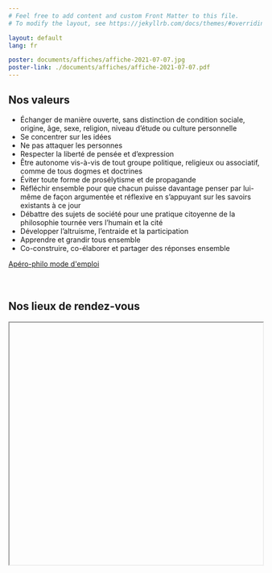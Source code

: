 ```yaml
---
# Feel free to add content and custom Front Matter to this file.
# To modify the layout, see https://jekyllrb.com/docs/themes/#overriding-theme-defaults

layout: default
lang: fr

poster: documents/affiches/affiche-2021-07-07.jpg
poster-link: ./documents/affiches/affiche-2021-07-07.pdf
---
```


<div id="values" style="">
    <h2>
        Nos valeurs
    </h2>
    <ul>
        <li>Échanger de manière ouverte, sans distinction de condition sociale, origine, âge, sexe, religion, niveau d’étude ou culture personnelle</li>
        <li>Se concentrer sur les idées</li>
        <li>Ne pas attaquer les personnes</li>
        <li>Respecter la liberté de pensée et d’expression </li>
        <li>Être autonome vis-à-vis de tout groupe politique, religieux ou associatif, comme de tous dogmes et doctrines</li>
        <li>Éviter toute forme de prosélytisme et de propagande</li>
        <li>Réfléchir ensemble pour que chacun puisse davantage penser par lui-même de façon argumentée et réflexive en s’appuyant sur les savoirs existants à ce jour</li>
        <li>Débattre des sujets de société pour une pratique citoyenne de la philosophie tournée vers l’humain et la cité</li>
        <li>Développer l’altruisme, l’entraide et la participation</li>
        <li>Apprendre et grandir tous ensemble</li>
        <li>Co-construire, co-élaborer et partager des réponses ensemble</li>
    </ul>
    
</div>

<div id="next" style="">
    <div class="modeemploi">
        <a href="/aperos" >
            Apéro-philo mode d'emploi
        </a>
    </div>
    <br /><br />
    <div style="display: block">
        <a href="{{page.poster-link}}"> 
            <img data-src="{{page.poster}}" class="lazyload" alt=""/>
        </a>
        <br />
        <!-- 17 mars 2010 à 19h à La Menuiserie de Clécy  -->
    </div>
</div>

<div id="map" style="width: 100%; margin-top: 2em;">
    <h2>
        Nos lieux de rendez-vous
    </h2>
    <iframe data-src="https://www.google.com/maps/d/embed?mid=1Sz1Nmf_7TPR0U_9I38ibaWORKldcducH&z=10" class="lazyload" width="100%" height="480"></iframe>
</div>

